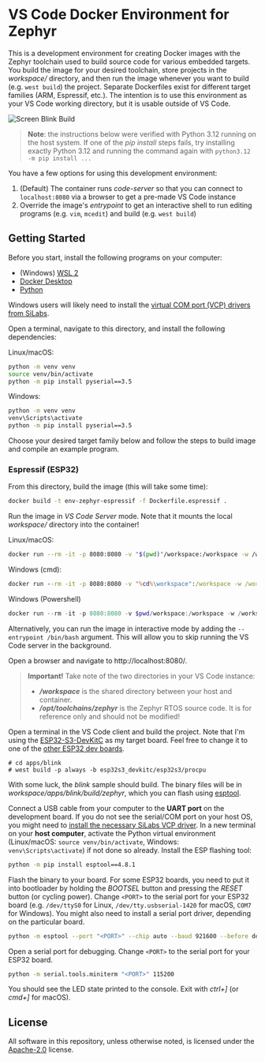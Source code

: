 # VS Code Docker Environment for Zephyr

This is a development environment for creating Docker images with the Zephyr toolchain used to build source code for various embedded targets. You build the image for your desired toolchain, store projects in the *workspace/* directory, and then run the image whenever you want to build (e.g. `west build`) the project. Separate Dockerfiles exist for different target families (ARM, Espressif, etc.). The intention is to use this environment as your VS Code working directory, but it is usable outside of VS Code.

![Screen Blink Build](.images/screen-blink-build.png)

> **Note**: the instructions below were verified with Python 3.12 running on the host system. If one of the *pip install* steps fails, try installing exactly Python 3.12 and running the command again with `python3.12 -m pip install ...`

You have a few options for using this development environment:

 1. (Default) The container runs *code-server* so that you can connect to `localhost:8080` via a browser to get a pre-made VS Code instance
 2. Override the image's *entrypoint* to get an interactive shell to run editing programs (e.g. `vim`, `mcedit`) and build (e.g. `west build`)

## Getting Started

Before you start, install the following programs on your computer:

 * (Windows) [WSL 2](https://learn.microsoft.com/en-us/windows/wsl/install)
 * [Docker Desktop](https://www.docker.com/products/docker-desktop/)
 * [Python](https://www.python.org/downloads/)

Windows users will likely need to install the [virtual COM port (VCP) drivers from SiLabs](https://www.silabs.com/developers/usb-to-uart-bridge-vcp-drivers?tab=downloads).

Open a terminal, navigate to this directory, and install the following dependencies:

Linux/macOS:
```sh
python -m venv venv
source venv/bin/activate
python -m pip install pyserial==3.5
```

Windows:
```bat
python -m venv venv
venv\Scripts\activate
python -m pip install pyserial==3.5
```

Choose your desired target family below and follow the steps to build image and compile an example program.

### Espressif (ESP32)

From this directory, build the image (this will take some time):

```sh
docker build -t env-zephyr-espressif -f Dockerfile.espressif .
```

Run the image in *VS Code Server* mode. Note that it mounts the local *workspace/* directory into the container!

Linux/macOS:
```sh
docker run --rm -it -p 8080:8080 -v "$(pwd)"/workspace:/workspace -w /workspace env-zephyr-espressif
```

Windows (cmd):
```bat
docker run --rm -it -p 8080:8080 -v "%cd%\workspace":/workspace -w /workspace env-zephyr-espressif
```
Windows (Powershell)
```powershell
docker run --rm -it -p 8080:8080 -v $pwd/workspace:/workspace -w /workspace env-zephyr-espressif
```

Alternatively, you can run the image in interactive mode by adding the `--entrypoint /bin/bash` argument. This will allow you to skip running the VS Code server in the background.

Open a browser and navigate to http://localhost:8080/.

> **Important!** Take note of the two directories in your VS Code instance:
> * ***/workspace*** is the shared directory between your host and container.
> * ***/opt/toolchains/zephyr*** is the Zephyr RTOS source code. It is for reference only and should not be modified!

Open a terminal in the VS Code client and build the project. Note that I'm using the [ESP32-S3-DevKitC](https://docs.espressif.com/projects/esp-idf/en/stable/esp32s3/hw-reference/esp32s3/user-guide-devkitc-1.html) as my target board. Feel free to change it to one of the [other ESP32 dev boards](https://docs.zephyrproject.org/latest/boards/index.html#vendor=espressif).

```
# cd apps/blink
# west build -p always -b esp32s3_devkitc/esp32s3/procpu
```

With some luck, the *blink* sample should build. The binary files will be in *workspace/apps/blink/build/zephyr*, which you can flash using [esptool](https://docs.espressif.com/projects/esptool/en/latest/esp32/).

Connect a USB cable from your computer to the **UART port** on the development board. If you do not see the serial/COM port on your host OS, you might need to [install the necessary SiLabs VCP driver](https://www.silabs.com/developers/usb-to-uart-bridge-vcp-drivers?tab=downloads). In a new terminal on your **host computer**, activate the Python virtual environment (Linux/macOS: `source venv/bin/activate`, Windows: `venv\Scripts\activate`) if not done so already. Install the ESP flashing tool:

```sh
python -m pip install esptool==4.8.1
```

Flash the binary to your board. For some ESP32 boards, you need to put it into bootloader by holding the *BOOTSEL* button and pressing the *RESET* button (or cycling power). Change `<PORT>` to the serial port for your ESP32 board (e.g. `/dev/ttyS0` for Linux, `/dev/tty.usbserial-1420` for macOS, `COM7` for Windows). You might also need to install a serial port driver, depending on the particular board.

```sh
python -m esptool --port "<PORT>" --chip auto --baud 921600 --before default_reset --after hard_reset write_flash -u --flash_mode keep --flash_freq 40m --flash_size detect 0x0 workspace/apps/blink/build/zephyr/zephyr.bin
```

Open a serial port for debugging. Change `<PORT>` to the serial port for your ESP32 board.

```sh
python -m serial.tools.miniterm "<PORT>" 115200
```

You should see the LED state printed to the console. Exit with *ctrl+]* (or *cmd+]* for macOS).

## License

All software in this repository, unless otherwise noted, is licensed under the [Apache-2.0](https://www.apache.org/licenses/LICENSE-2.0) license.
